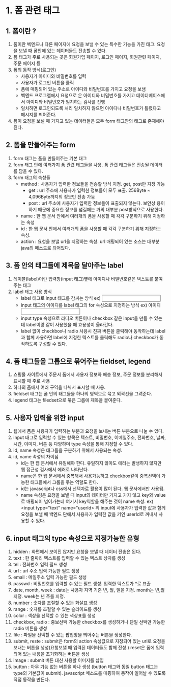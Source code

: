 # 1. 폼 관련 태그

## 1. 폼이란 ?

1. 폼이란 벡엔드나 다른 페이지에 요청을 보낼 수 있는 특수한 기능을 가진 태그. 요청을 보낼 때 폼안에 있는 데이터들도 전송할 수 있다.
2. 폼 태그가 주로 사용되는 곳은 회원가입 페이지, 로그인 페이지, 회원관련 페이지, 주문 페이지 등
3. 폼의 동작 방식(로그인)
   - 사용자가 아이디와 비밀번호를 입력
   - 사용자가 로그인 버튼을 클릭
   - 폼에 매핑되어 있는 주소로 아이디와 비밀번호를 가지고 요청을 보냄
   - 백엔드 프로그램에서 요청으로 온 아이디와 비밀번호를 가지고 데이터베이스에서 아이디와 비밀번호가 일치하는 검사를 진행
   - 일치하면 로그인되도록 처리 일치하지 않으면 아이디나 비밀번호가 틀렸다고 메시지를 띄어준다.
4. 폼이 요청을 보낼 때 가지고 있는 데이터들은 모두 form 태그안의 태그로 존재해야된다.

## 2. 폼을 만들어주는 form

1. form 태그는 폼을 만들어주는 기본 태그
2. form 태그 안에 여러가지 폼 관련 태그들을 사용. 폼 관련 태그들은 전송될 데이터를 담을 수 있다.
3. form 태그의 속성들
   - method : 사용자가 입력한 정보들을 전송할 방식 지정. get, post만 지정 가능
     - get : url 주소에 사용자가 입력한 정보들이 모두 표출. 256Byte ~ 4,096Byte까지의 정보만 전송 가능
     - post : url 주소에 사용자가 입력한 정보들이 표출되지 않는다. 보안상 용이하기 때문에 중요한 정보를 넘길때는 거의 대부분 post방식으로 사용한다.
   - name : 한 웹 문서 안에서 여러개의 폼을 사용할 때 각각 구분하기 위해 지정하는 속성
   - id : 한 웹 문서 안에서 여러개의 폼을 사용할 때 각각 구분하기 위해 지정하는 속성.
   - action : 요청을 보낼 url을 지정하는 속성.
     url 매핑되어 있는 소스는 대부분 java의 메소드로 되어있다.

## 3. 폼 안의 태그들에 제목을 달아주는 label

1. 레이블(label)이란 입력창(input 태그)옆에 아이디나 비밀번호같은 텍스트를 붙여주는 태그
2. label 태그 사용 방식
   - label 태그로 input 태그를 감싸는 방식
     ex) <label>
     <input type = "text">
     </label>
   - input 태그의 아이디를 label 태그의 for 속성으로 지정하는 방식
     ex)
     <label for="userId">아이디</label>
     <input id ="userid" type = "text">
   - input type 속성으로 라디오 버튼이나 checkbox 같은 input을 만들 수 있는데 label이랑 같이 사용했을 때 효용성이 올라간다.
   - label 없이 checkbox나 radio 사용시 진짜 버튼을 클릭해야 동작하는데 label과 함께 사용하면 label에 지정한 텍스트를 클릭해도 radio나 checkbox가 동작하도록 구성할 수 있다.

## 4. 폼 태그들을 그룹으로 묶어주는 fieldset, legend

1. 쇼핑몰 사이트에서 주문서 폼에서 사용자 정보와 배송 정보, 주문 정보를 분리해서 표시할 때 주로 사용
2. 하나의 폼애서 여러 구역을 나눠서 표시할 때 사용.
3. fieldset 태그는 폼 안의 태그들을 하나의 영역으로 묶고 외곽선을 그려준다.
4. legend 태그는 filedset으로 묶은 그룹에 제목을 붙여준다.

## 5. 사용자 입력을 위한 input

1. 웹에서 폼은 사용자가 입력하는 부분과 요청을 보내는 버튼 부분으로 나눌 수 있다.
2. input 태그로 입력할 수 있는 항목은 텍스트, 비밀번호, 이메일주소, 전화번호, 날짜, 시간, 이미지, 버튼 등 다양하며 type 속성을 통해 지정할 수 있다.
3. id, name 속성은 태그들을 구분하기 위해서 사용되는 속성.
4. id, name 속성의 차이점
   - id는 한 웹 문서에서 유일해야 한다. 유일하지 않아도 에러는 발생하지 않지만 웹 접근성 검사에서 에러로 나타난다.
   - name은 한 웹 문서에서 중복해서 사용가능하고 checkbox같이 중복선택이 가능한 태그들에서 그룹을 묶는 역할도 한다.
   - id는 javascript나 css에서 선택자로 활용이 많이 된다. 웹 문서에서만 사용됨.
   - name 속성은 요청을 보낼 때 input의 데이터만 가지고 가지 않고 key와 value로 매핑되어 넘어가는데 여기서 key역할을 해주는 것이 name 속성.
     ex) <input type="text" name="userId>
     위 input에 사용자가 입력한 값과 함께 요청을 보낼 때 백엔드 단에서 사용자가 입력한 값을 키인 userId로 꺼내서 사용할 수 있다.

## 6. input 태그의 type 속성으로 지정가능한 유형

1. hidden : 화면에서 보이진 않지만 요청을 보낼 때 데이터 전송은 된다.
2. text : 한 줄짜리 텍스트를 입력할 수 있는 텍스트 상자를 생성
3. tel : 전화번호 입력 필드 생성
4. url : url 주소 입력 가능한 필드 생성
5. email : 메일주소 입력 가능한 필드 생성
6. passwd : 비밀번호를 입력할 수 있는 필드 생성. 입력한 텍스트가 *로 표출
7. date, month, week : date는 사용자 지역 기준 년, 월, 일을 지정. month는 년,월 지정. week는 년 주를 지정.
8. number : 숫자를 조절할 수 있는 화살표 생성
9. range : 숫자를 조절할 수 있는 슬라이드를 생성
10. color : 색상을 선택할 수 있는 색상표를 생성
11. checkbox, radio : 중보선택 가능한 checkbox를 생성하거나 단일 선택만 가능한 radio 버튼을 생성
12. file : 파일을 선택할 수 있는 팝업창을 띄어주는 버튼을 생성한다.
13. submit, reste : submit은 form의 action 속성값으로 지정되어 있는 url로 요청을 보내는 버튼을 생성(요청보낼 때 입력된 데이터들도 함께 잔성.) reset은 폼에 입력되어 있는 내용을 초기화하는 버튼을 생성 
14. image : submit 버튼 대신 사용할 이미지를 삽입
15. button : 아무 기능 없는 버튼을 하나 생성
             (button 태그와 동일 button 태그는 type의 기본값이 submit). javascript 메소드를 매핑하여 동작이 일어날 수 있도록 직접 동작을 만든다.